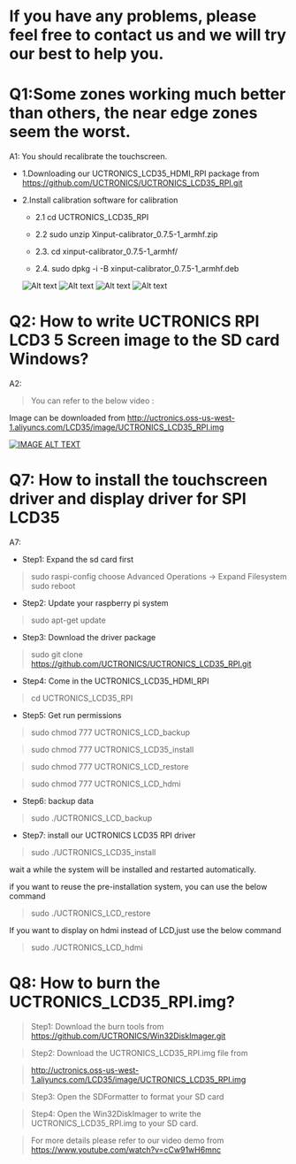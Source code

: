 # If you have any problems, please feel free to contact us and we will try our best to help you.

# Q1:Some zones working much better than others, the near edge zones seem the worst.

A1: 
You should recalibrate the touchscreen. 

- 1.Downloading our UCTRONICS_LCD35_HDMI_RPI package from https://github.com/UCTRONICS/UCTRONICS_LCD35_RPI.git

- 2.Install calibration software for calibration

  - 2.1 cd UCTRONICS_LCD35_RPI
  
  - 2.2 sudo unzip Xinput-calibrator_0.7.5-1_armhf.zip
  
  - 2.3. cd xinput-calibrator_0.7.5-1_armhf/
  
  - 2.4. sudo dpkg -i -B xinput-calibrator_0.7.5-1_armhf.deb
  
  ![Alt text](https://github.com/UCTRONICS/UCTRONICS_LCD35_HDMI_RPI/blob/master/image/1.jpeg)
  ![Alt text](https://github.com/UCTRONICS/UCTRONICS_LCD35_HDMI_RPI/blob/master/image/2.jpeg)
  ![Alt text](https://github.com/UCTRONICS/UCTRONICS_LCD35_HDMI_RPI/blob/master/image/3.jpeg)
  ![Alt text](https://github.com/UCTRONICS/UCTRONICS_LCD35_HDMI_RPI/blob/master/image/4.jpeg)
  
 
 # Q2: How to write UCTRONICS RPI LCD3 5 Screen image to the SD card Windows?
 
 A2:
 > You can refer to the below video :
 
 Image can be downloaded from http://uctronics.oss-us-west-1.aliyuncs.com/LCD35/image/UCTRONICS_LCD35_RPI.img
 
 [![IMAGE ALT TEXT](https://github.com/UCTRONICS/UCTRONICS_LCD35_RPI/blob/master/image/5.jpeg)](https://youtu.be/cCw91wH6mnc "How to write UCTRONICS SPI LCD3 5 Screen image to the SD card Windows The Raspberry Pi Beginners Guide")

# Q7: How to install the touchscreen driver and display driver for SPI LCD35 

A7:
- Step1: Expand the sd card first

> sudo raspi-config choose Advanced Operations -> Expand Filesystem
>  sudo reboot

- Step2: Update your raspberry pi system

> sudo apt-get update

- Step3: Download the driver package

> sudo git clone https://github.com/UCTRONICS/UCTRONICS_LCD35_RPI.git

- Step4: Come in the UCTRONICS_LCD35_HDMI_RPI

> cd UCTRONICS_LCD35_RPI

- Step5: Get run permissions

> sudo chmod 777 UCTRONICS_LCD_backup

> sudo chmod 777 UCTRONICS_LCD35_install

> sudo chmod 777 UCTRONICS_LCD_restore

> sudo chmod 777 UCTRONICS_LCD_hdmi


- Step6: backup data

> sudo ./UCTRONICS_LCD_backup

- Step7: install our UCTRONICS LCD35 RPI driver

> sudo ./UCTRONICS_LCD35_install

wait a while the system will be installed and restarted automatically.

if you want to reuse the pre-installation system, you can use the below command

> sudo ./UCTRONICS_LCD_restore

If you want to display on hdmi instead of LCD,just use the below command

> sudo ./UCTRONICS_LCD_hdmi

# Q8: How to burn the UCTRONICS_LCD35_RPI.img?

> Step1: Download the burn tools from https://github.com/UCTRONICS/Win32DiskImager.git 

> Step2: Download the UCTRONICS_LCD35_RPI.img file from 

> http://uctronics.oss-us-west-1.aliyuncs.com/LCD35/image/UCTRONICS_LCD35_RPI.img 

> Step3: Open the SDFormatter to format your SD card 

> Step4: Open the Win32DiskImager to write the  UCTRONICS_LCD35_RPI.img to your SD card.

> For more details please refer to our video demo from https://www.youtube.com/watch?v=cCw91wH6mnc 





 
 
 
